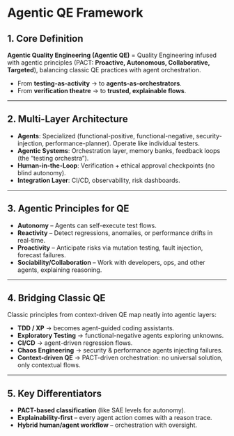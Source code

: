 # Agentic QE Framework

## 1. Core Definition
**Agentic Quality Engineering (Agentic QE)** = Quality Engineering infused with agentic principles (PACT: **Proactive, Autonomous, Collaborative, Targeted**), balancing classic QE practices with agent orchestration.

- From **testing-as-activity** → to **agents-as-orchestrators**.  
- From **verification theatre** → to **trusted, explainable flows**.  

---

## 2. Multi-Layer Architecture
- **Agents**: Specialized (functional-positive, functional-negative, security-injection, performance-planner). Operate like individual testers.  
- **Agentic Systems**: Orchestration layer, memory banks, feedback loops (the “testing orchestra”).  
- **Human-in-the-Loop**: Verification + ethical approval checkpoints (no blind autonomy).  
- **Integration Layer**: CI/CD, observability, risk dashboards.  

---

## 3. Agentic Principles for QE
- **Autonomy** – Agents can self-execute test flows.  
- **Reactivity** – Detect regressions, anomalies, or performance drifts in real-time.  
- **Proactivity** – Anticipate risks via mutation testing, fault injection, forecast failures.  
- **Sociability/Collaboration** – Work with developers, ops, and other agents, explaining reasoning.  

---

## 4. Bridging Classic QE
Classic principles from context-driven QE map neatly into agentic layers:
- **TDD / XP** → becomes agent-guided coding assistants.  
- **Exploratory Testing** → functional-negative agents exploring unknowns.  
- **CI/CD** → agent-driven regression flows.  
- **Chaos Engineering** → security & performance agents injecting failures.  
- **Context-driven QE** → PACT-driven orchestration: no universal solution, only contextual flows.  

---

## 5. Key Differentiators
- **PACT-based classification** (like SAE levels for autonomy).  
- **Explainability-first** – every agent action comes with a reason trace.  
- **Hybrid human/agent workflow** – orchestration with oversight.   
